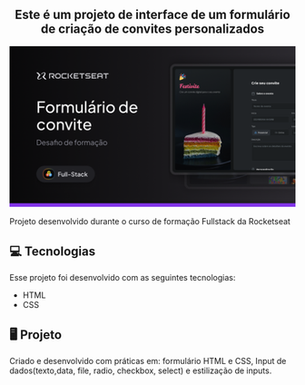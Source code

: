 ## <center>Este é um projeto de interface de um formulário de criação de convites personalizados</center>

<p align="center">
  <img alt="License" src="https://github.com/IsabelyMartiniano/formulario-convite/blob/main/formulario-convite/image/Thumbnail%20.png">
</p>

Projeto desenvolvido durante o curso de formação Fullstack da Rocketseat

## 💻 Tecnologias

Esse projeto foi desenvolvido com as seguintes tecnologias:

- HTML
- CSS

## 🖥️ Projeto

Criado e desenvolvido com práticas em: formulário HTML e CSS, Input de dados(texto,data, file, radio, checkbox, select) e estilização de inputs.

